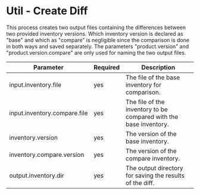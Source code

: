 # Util - Create Diff

This process creates two output files containing the differences between two provided inventory versions. Which 
inventory version is declared as "base" and which as "compare" is negligible since the comparison is done in both 
ways and saved separately. The parameters "product.version" and "product.version.compare" are only used for naming the 
two output files.

| Parameter                    | Required | Description                                                       |
|------------------------------|----------|-------------------------------------------------------------------|
| input.inventory.file         | yes      | The file of the base inventory for comparison.                    |
| input.inventory.compare.file | yes      | The file of the inventory to be compared with the base inventory. |
| inventory.version            | yes      | The version of the base inventory.                                |
| inventory.compare.version    | yes      | The version of the compare inventory.                             |
| output.inventory.dir         | yes      | The output directory for saving the results of the diff.          |
